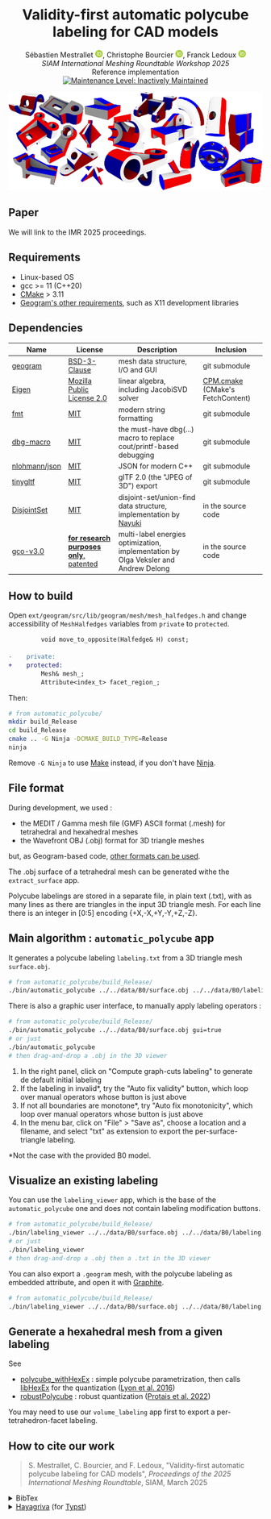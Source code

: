 <div align="center">
    <h1>Validity-first automatic polycube<br/>labeling for CAD models</h1>
    <p>
        Sébastien Mestrallet <a href="https://orcid.org/0000-0002-4519-2814"><img height="15px" src="./images/ORCID-iD_icon_vector.svg"></a>, Christophe Bourcier <a href="https://orcid.org/0000-0001-6171-024X"><img height="15px" src="./images/ORCID-iD_icon_vector.svg"></a>, Franck Ledoux <a href="https://orcid.org/0000-0003-3469-3186"><img height="15px" src="./images/ORCID-iD_icon_vector.svg"></a><br/>
        <em>SIAM International Meshing Roundtable Workshop 2025</em><br/>
        Reference implementation<br/>
        <a href="https://gist.github.com/cheerfulstoic/d107229326a01ff0f333a1d3476e068d"><img src="https://badgen.net/badge/Maintenance%20Level/Inactively%20Maintained?color=a4a61d" alt="Maintenance Level: Inactively Maintained"></a>
    </p>
    <img src="./images/mosaic.png">
</div>

## Paper

We will link to the IMR 2025 proceedings.

## Requirements

- Linux-based OS
- gcc >= 11 (C++20)
- [CMake](https://cmake.org/) > 3.11
- [Geogram's other requirements](https://github.com/BrunoLevy/geogram/wiki/compiling_Linux#prerequisites), such as X11 development libraries

## Dependencies

 Name | License | Description | Inclusion
------|---------|-------------|-----------
[geogram](https://github.com/BrunoLevy/geogram) | [BSD-3-Clause](https://github.com/BrunoLevy/geogram/blob/main/LICENSE) | mesh data structure, I/O and GUI | git submodule
[Eigen](https://gitlab.com/libeigen/eigen/) | [Mozilla Public License 2.0](https://gitlab.com/libeigen/eigen/-/blob/master/COPYING.MPL2) | linear algebra, including JacobiSVD solver | [CPM.cmake](https://github.com/cpm-cmake/CPM.cmake) (CMake's FetchContent)
[fmt](https://github.com/fmtlib/fmt) | [MIT](https://github.com/fmtlib/fmt/blob/master/LICENSE) | modern string formatting | git submodule
[dbg-macro](https://github.com/sharkdp/dbg-macro) | [MIT](https://github.com/sharkdp/dbg-macro/blob/master/LICENSE) | the must-have dbg(...) macro to replace cout/printf-based debugging | git submodule
[nlohmann/json](https://github.com/nlohmann/json) | [MIT](https://github.com/nlohmann/json/blob/develop/LICENSE.MIT) | JSON for modern C++ | git submodule
[tinygltf](https://github.com/syoyo/tinygltf) | [MIT](https://github.com/syoyo/tinygltf/blob/release/LICENSE) | glTF 2.0 (the "JPEG of 3D") export | git submodule
[DisjointSet](https://www.nayuki.io/page/disjoint-set-data-structure) | [MIT](https://www.nayuki.io/page/disjoint-set-data-structure) | disjoint-set/union-find data structure, implementation by [Nayuki](https://www.nayuki.io/) | in the source code
[gco-v3.0](https://vision.cs.uwaterloo.ca/code/) | [**for research purposes only**, patented](ext/GraphCutOptimization/GCO_README.TXT) | multi-label energies optimization, implementation by Olga Veksler and Andrew Delong | in the source code

## How to build

Open `ext/geogram/src/lib/geogram/mesh/mesh_halfedges.h` and change accessibility of `MeshHalfedges` variables from `private` to `protected`.

```diff
         void move_to_opposite(Halfedge& H) const;
 
-    private:
+    protected:
         Mesh& mesh_;
         Attribute<index_t> facet_region_;
```

Then:

```bash
# from automatic_polycube/
mkdir build_Release
cd build_Release
cmake .. -G Ninja -DCMAKE_BUILD_TYPE=Release
ninja
```

Remove `-G Ninja` to use [Make](https://www.gnu.org/software/make/) instead, if you don't have [Ninja](https://ninja-build.org/).

## File format

During development, we used :
- the MEDIT / Gamma mesh file (GMF) ASCII format (.mesh) for tetrahedral and hexahedral meshes
- the Wavefront OBJ (.obj) format for 3D triangle meshes

but, as Geogram-based code, [other formats can be used](https://github.com/BrunoLevy/geogram/wiki/Mesh#loading-and-saving-a-mesh).

The .obj surface of a tetrahedral mesh can be generated withe the `extract_surface` app.

Polycube labelings are stored in a separate file, in plain text (.txt), with as many lines as there are triangles in the input 3D triangle mesh. For each line there is an integer in [0:5] encoding {+X,-X,+Y,-Y,+Z,-Z}.

## Main algorithm : `automatic_polycube` app

It generates a polycube labeling `labeling.txt` from a 3D triangle mesh `surface.obj`.

```bash
# from automatic_polycube/build_Release/
./bin/automatic_polycube ../../data/B0/surface.obj ../../data/B0/labeling.txt gui=false
```

There is also a graphic user interface, to manually apply labeling operators :

```bash
# from automatic_polycube/build_Release/
./bin/automatic_polycube ../../data/B0/surface.obj gui=true
# or just
./bin/automatic_polycube
# then drag-and-drop a .obj in the 3D viewer
```

1. In the right panel, click on "Compute graph-cuts labeling" to generate de default initial labeling
1. If the labeling in invalid*, try the "Auto fix validity" button, which loop over manual operators whose button is just above
1. If not all boundaries are monotone*, try "Auto fix monotonicity", which loop over manual operators whose button is just above
1. In the menu bar, click on "File" > "Save as", choose a location and a filename, and select "txt" as extension to export the per-surface-triangle labeling.

*Not the case with the provided B0 model.

## Visualize an existing labeling

You can use the `labeling_viewer` app, which is the base of the `automatic_polycube` one and does not contain labeling modification buttons.

```bash
# from automatic_polycube/build_Release/
./bin/labeling_viewer ../../data/B0/surface.obj ../../data/B0/labeling.txt
# or just
./bin/labeling_viewer
# then drag-and-drop a .obj then a .txt in the 3D viewer
```

You can also export a `.geogram` mesh, with the polycube labeling as embedded attribute, and open it with [Graphite](https://github.com/brunolevy/GraphiteThree).

```bash
# from automatic_polycube/build_Release/
./bin/labeling_viewer ../../data/B0/surface.obj ../../data/B0/labeling.txt ../../data/B0/output_labeled_surface.geogram
```

## Generate a hexahedral mesh from a given labeling

See
- [polycube_withHexEx](https://github.com/fprotais/polycube_withHexEx) : simple polycube parametrization, then calls [libHexEx](https://gitlab.vci.rwth-aachen.de:9000/HexEx/libHexEx) for the quantization ([Lyon et al. 2016](http://dx.doi.org/10.1145/2897824.2925976))
- [robustPolycube](https://github.com/fprotais/robustPolycube) : robust quantization ([Protais et al. 2022](https://doi.org/10.1016/j.cad.2022.103321))

You may need to use our `volume_labeling` app first to export a per-tetrahedron-facet labeling.

## How to cite our work

> S. Mestrallet, C. Bourcier, and F. Ledoux, "Validity-first automatic polycube labeling for CAD models", _Proceedings of the 2025 International Meshing Roundtable_, SIAM, March 2025

<details>
<summary>BibTex</summary>

```bibtex
@inproceedings{mestrallet2025,
    title     = {Validity-first automatic polycube labeling for CAD models},
    author    = {Mestrallet, S{\'e}bastien and Bourcier, Christophe and Ledoux, Franck},
    year      = {2025},
    month     = {March},
    url       = {https://github.com/LIHPC-Computational-Geometry/validity-first-polycube-labeling},
    booktitle = {International Meshing Roundtable},
    publisher = {SIAM}
}
```

</details>

<details>
<summary><a href="https://github.com/typst/hayagriva/blob/main/docs/file-format.md">Hayagriva</a> (for <a href="https://typst.app/">Typst</a>)</summary>

```yaml
mestrallet2025:
    title: Validity-first automatic polycube labeling for CAD models
    author: ["Mestrallet, Sébastien", "Bourcier, Christophe", "Ledoux, Franck"]
    type: article
    date: 2025-03
    url: https://github.com/LIHPC-Computational-Geometry/validity-first-polycube-labeling
    parent:
    - type: proceedings
      title: International Meshing Roundtable
      publisher: SIAM
```

</details>